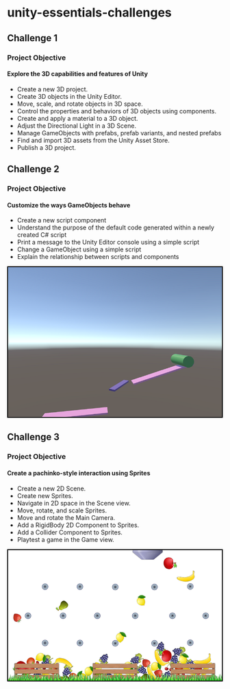 # unity-essentials-challenges

## Challenge 1

### Project Objective

#### Explore the 3D capabilities and features of Unity

* Create a new 3D project.
* Create 3D objects in the Unity Editor.
* Move, scale, and rotate objects in 3D space.
* Control the properties and behaviors of 3D objects using components.
* Create and apply a material to a 3D object.
* Adjust the Directional Light in a 3D Scene.
* Manage GameObjects with prefabs, prefab variants, and nested prefabs
* Find and import 3D assets from the Unity Asset Store.
* Publish a 3D project.

## Challenge 2

### Project Objective

####  Customize the ways GameObjects behave

* Create a new script component 
* Understand the purpose of the default code generated within a newly created C# script 
* Print a message to the Unity Editor console using a simple script
* Change a GameObject using a simple script 
* Explain the relationship between scripts and components 

![](Screenshots/challenge2-screenshot1.png)  


## Challenge 3

### Project Objective

#### Create a pachinko-style interaction using Sprites

* Create a new 2D Scene.
* Create new Sprites.
* Navigate in 2D space in the Scene view.
* Move, rotate, and scale Sprites.
* Move and rotate the Main Camera.
* Add a RigidBody 2D Component to Sprites.
* Add a Collider Component to Sprites.
* Playtest a game in the Game view.

![](Screenshots/challenge3-screenshot1.png)  
  
